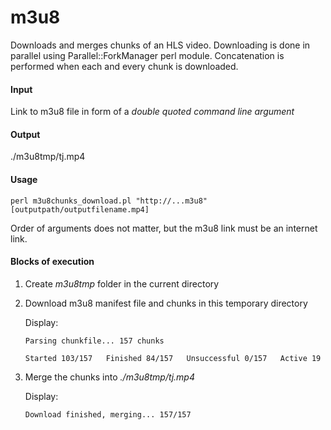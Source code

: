 # m3u8

Downloads and merges chunks of an HLS video.
Downloading is done in parallel using Parallel::ForkManager perl module.
Concatenation is performed when each and every chunk is downloaded.

#### Input
Link to m3u8 file in form of a *double quoted command line argument*

#### Output
./m3u8tmp/tj.mp4

#### Usage
`perl m3u8chunks_download.pl "http://...m3u8" [outputpath/outputfilename.mp4]`

Order of arguments does not matter, but the m3u8 link must be an internet link.

#### Blocks of execution
1. Create *m3u8tmp* folder in the current directory

2. Download m3u8 manifest file and chunks in this temporary directory

    Display:

    `Parsing chunkfile... 157 chunks`

    `Started 103/157   Finished 84/157   Unsuccessful 0/157   Active 19`

3. Merge the chunks into *./m3u8tmp/tj.mp4*

    Display:

    `Download finished, merging... 157/157`
